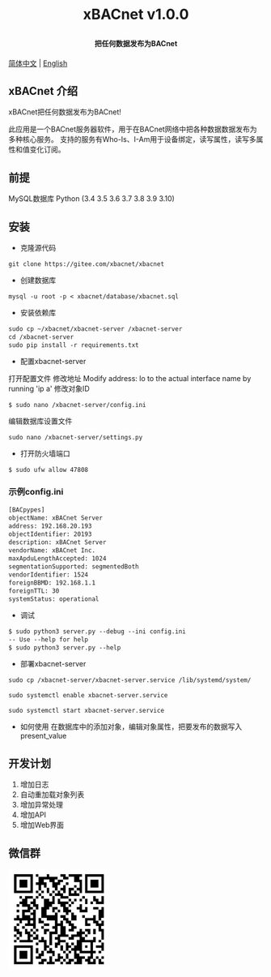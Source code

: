 <h1 align="center" style="margin: 30px 0 30px; font-weight: bold;">xBACnet v1.0.0</h1>
<h4 align="center">把任何数据发布为BACnet</h4>

[简体中文](./README_CN.md) | [English](./README.md)

## xBACnet 介绍

xBACnet把任何数据发布为BACnet!

此应用是一个BACnet服务器软件，用于在BACnet网络中把各种数据数据发布为多种核心服务。
支持的服务有Who-Is、I-Am用于设备绑定，读写属性，读写多属性和值变化订阅。


## 前提  
MySQL数据库
Python (3.4 3.5 3.6 3.7 3.8 3.9 3.10)


## 安装

* 克隆源代码
```
git clone https://gitee.com/xbacnet/xbacnet
```
* 创建数据库
```
mysql -u root -p < xbacnet/database/xbacnet.sql
```
* 安装依赖库
```
sudo cp ~/xbacnet/xbacnet-server /xbacnet-server
cd /xbacnet-server
sudo pip install -r requirements.txt
```

* 配置xbacnet-server

打开配置文件
修改地址 Modify address: lo to the actual interface name by running 'ip a'
修改对象ID
```
$ sudo nano /xbacnet-server/config.ini
```

编辑数据库设置文件
```
sudo nano /xbacnet-server/settings.py
```

* 打开防火墙端口
```
$ sudo ufw allow 47808
```


### 示例config.ini 
```
[BACpypes]
objectName: xBACnet Server
address: 192.168.20.193
objectIdentifier: 20193
description: xBACnet Server
vendorName: xBACnet Inc.
maxApduLengthAccepted: 1024
segmentationSupported: segmentedBoth
vendorIdentifier: 1524
foreignBBMD: 192.168.1.1
foreignTTL: 30
systemStatus: operational
```


* 调试
```
$ sudo python3 server.py --debug --ini config.ini
-- Use --help for help
$ sudo python3 server.py --help
```

* 部署xbacnet-server
```
sudo cp /xbacnet-server/xbacnet-server.service /lib/systemd/system/
```

```
sudo systemctl enable xbacnet-server.service
```

```
sudo systemctl start xbacnet-server.service
```

* 如何使用
在数据库中的添加对象，编辑对象属性，把要发布的数据写入present_value

## 开发计划

1. 增加日志
2. 自动重加载对象列表
3. 增加异常处理
4. 增加API
5. 增加Web界面

## 微信群

![WeChat Group](qr_code_wechat_group.png)
